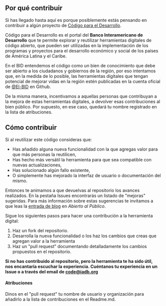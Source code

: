 ## Por qué contribuir

Si has llegado hasta aquí es porque posiblemente estás pensando en contribuir a algún proyecto de [Código para el Desarrollo](https://knowledge.iadb.org/es/codigo-para-el-desarrollo). 

Código para el Desarrollo es el portal del **Banco Interamericano de Desarrollo** que te permite explorar y reutilizar herramientas digitales de código abierto, que pueden ser utilizadas en la implementación de los programas y proyectos para el desarrollo económico y social de los países de América Latina y el Caribe.

En el BID entendemos el código como un bien de conocimiento que debe ser abierto a los ciudadanos y gobiernos de la región, por eso intentamos que, en la medida de lo posible, las herramientas digitales que tengan potencial de mejorar vidas en la región estén publicadas en la cuenta oficial de [@El-BID](github.com/el-bid) en Github.

De la misma manera, incentivamos a aquellas personas que contribuyan a la mejora de estas herramientas digitales, a devolver esas contribuciones al bien público. Por supuesto, en ese caso, quedará tu nombre registrado en la lista de atribuciones.

## Cómo contribuir

Si al reutilizar este código consideras que:

- Has añadido alguna nueva funcionalidad con la que agregas valor para que más personas la reutilicen,
- Has hecho más versátil la herramienta para que sea compatible con nuevas actualizaciones,
- Has solucionado algún fallo existente,
- O simplemente has mejorado la interfaz de usuario o documentación del mismo.

Entonces te animamos a que devuelvas al repositorio los avances realizados. En la pestaña Issues encontrarás un listado de "mejoras" sugeridas. Para más información sobre estas sugerencias te invitamos a que leas la [entrada de blog](https://www.google.com/) en *Abierto al Público*.

Sigue los siguientes pasos para hacer una contribución a la herramienta digital:

1. Haz un fork del repositorio.
2. Desarrolla la nueva funcionalidad o los haz los cambios que creas que agregan valor a la herramienta
3. Haz un "pull request" documentando detalladamente los cambios propuestos en el repositorio.

**Si no has contribuido al repositorio, pero la herramienta te ha sido útil, nos encantaría escuchar la experiencia. Cuéntanos tu experiencia en un Issue o a través del email de code@iadb.org**

#### Atribuciones
Dinos en el "pull request" tu nombre de usuario y organización para añadirlo a la lista de contribuciones en el Readme.md.
